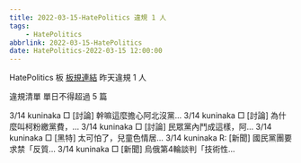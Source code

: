 ```yaml
---
title: 2022-03-15-HatePolitics 違規 1 人
tags:
    - HatePolitics
abbrlink: 2022-03-15-HatePolitics
date: HatePolitics-2022-03-15 12:00:00
---
```

HatePolitics 板 [板規連結](https://www.ptt.cc/bbs/HatePolitics/M.1617115262.A.D60.html)
昨天違規 1 人
<!-- more -->

違規清單
單日不得超過 5 篇

3/14 kuninaka □ [討論] 幹嘛這麼擔心阿北沒黨…
3/14 kuninaka □ [討論] 為什麼叫柯粉繳黨費，…
3/14 kuninaka □ [討論] 民眾黨內鬥成這樣，阿…
3/14 kuninaka □ [黑特] 太可怕了，兒童色情居…
3/14 kuninaka R: [新聞] 國民黨團要求禁「反質…
3/14 kuninaka □ [新聞] 烏俄第4輪談判「技術性…